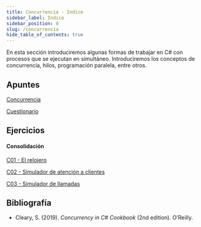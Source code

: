 ```yaml
---
title: Concurrencia - Indice
sidebar_label: Indice
sidebar_position: 0
slug: /concurrencia
hide_table_of_contents: true
---
```

En esta sección introduciremos algunas formas de trabajar en C# con procesos que se ejecutan en simultáneo. Introduciremos los conceptos de concurrencia, hilos, programación paralela, entre otros.

## Apuntes
[Concurrencia](./Apuntes/00-concurrencia.md)
 
[Cuestionario](./Apuntes/cuestionario.md)

## Ejercicios
#### Consolidación
[C01 - El relojero](./Ejercicios/C01-reloj.md)

[C02 - Simulador de atención a clientes](./Ejercicios/C02-simulador-clientes.md)

[C03 - Simulador de llamadas](./Ejercicios/C03-simulador-centralita.md)

## Bibliografía
+ Cleary, S. (2019). *Concurrency in C# Cookbook* (2nd edition). O'Reilly.

